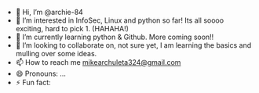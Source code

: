 - 👋 Hi, I’m @archie-84
- 👀 I’m interested in InfoSec, Linux and python so far! Its all soooo exciting, hard to pick 1. (HAHAHA!)
- 🌱 I’m currently learning python & Github. More coming soon!!
- 💞️ I’m looking to collaborate on, not sure yet, I am learning the basics and mulling over some ideas.
- 📫 How to reach me mikearchuleta324@gmail.com
- 😄 Pronouns: ...
- ⚡ Fun fact: 

<!---
archie-84/archie-84 is a ✨ special ✨ repository because its `README.md` (this file) appears on your GitHub profile.
You can click the Preview link to take a look at your changes.
--->
